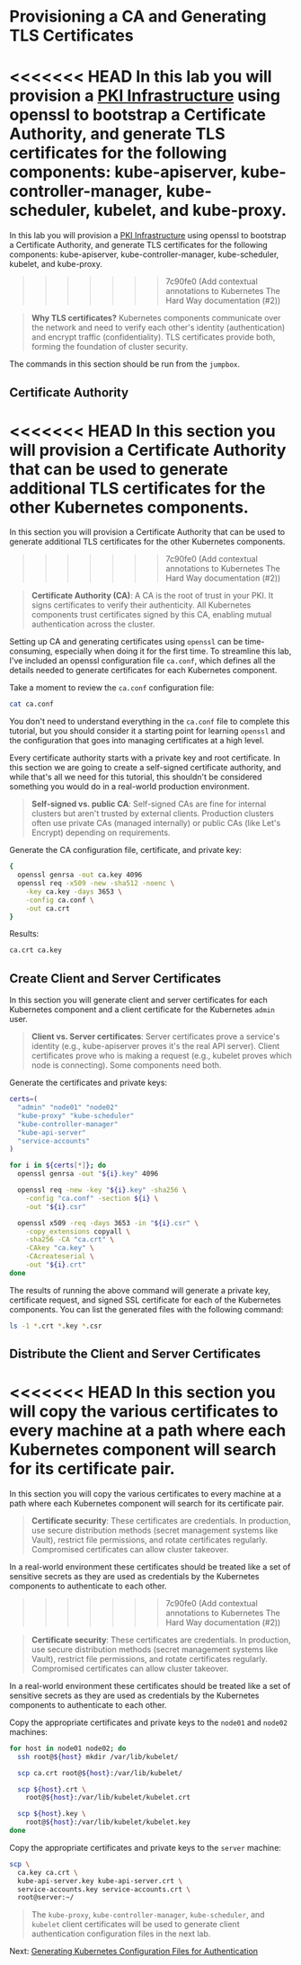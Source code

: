 # Provisioning a CA and Generating TLS Certificates

<<<<<<< HEAD
In this lab you will provision a [PKI Infrastructure](https://en.wikipedia.org/wiki/Public_key_infrastructure) using openssl to bootstrap a Certificate Authority, and generate TLS certificates for the following components: kube-apiserver, kube-controller-manager, kube-scheduler, kubelet, and kube-proxy.
=======
In this lab you will provision a [PKI Infrastructure](https://en.wikipedia.org/wiki/Public_key_infrastructure) using openssl to bootstrap a Certificate Authority, and generate TLS certificates for the following components: kube-apiserver, kube-controller-manager, kube-scheduler, kubelet, and kube-proxy. 
>>>>>>> 7c90fe0 (Add contextual annotations to Kubernetes The Hard Way documentation (#2))

> **Why TLS certificates?** Kubernetes components communicate over the network and need to verify each other's identity (authentication) and encrypt traffic (confidentiality). TLS certificates provide both, forming the foundation of cluster security.

The commands in this section should be run from the `jumpbox`.

## Certificate Authority

<<<<<<< HEAD
In this section you will provision a Certificate Authority that can be used to generate additional TLS certificates for the other Kubernetes components.
=======
In this section you will provision a Certificate Authority that can be used to generate additional TLS certificates for the other Kubernetes components. 
>>>>>>> 7c90fe0 (Add contextual annotations to Kubernetes The Hard Way documentation (#2))

> **Certificate Authority (CA)**: A CA is the root of trust in your PKI. It signs certificates to verify their authenticity. All Kubernetes components trust certificates signed by this CA, enabling mutual authentication across the cluster.

Setting up CA and generating certificates using `openssl` can be time-consuming, especially when doing it for the first time. To streamline this lab, I've included an openssl configuration file `ca.conf`, which defines all the details needed to generate certificates for each Kubernetes component.

Take a moment to review the `ca.conf` configuration file:

```bash
cat ca.conf
```

You don't need to understand everything in the `ca.conf` file to complete this tutorial, but you should consider it a starting point for learning `openssl` and the configuration that goes into managing certificates at a high level.

Every certificate authority starts with a private key and root certificate. In this section we are going to create a self-signed certificate authority, and while that's all we need for this tutorial, this shouldn't be considered something you would do in a real-world production environment.

> **Self-signed vs. public CA**: Self-signed CAs are fine for internal clusters but aren't trusted by external clients. Production clusters often use private CAs (managed internally) or public CAs (like Let's Encrypt) depending on requirements.

Generate the CA configuration file, certificate, and private key:

```bash
{
  openssl genrsa -out ca.key 4096
  openssl req -x509 -new -sha512 -noenc \
    -key ca.key -days 3653 \
    -config ca.conf \
    -out ca.crt
}
```

Results:

```txt
ca.crt ca.key
```

## Create Client and Server Certificates

In this section you will generate client and server certificates for each Kubernetes component and a client certificate for the Kubernetes `admin` user.

> **Client vs. Server certificates**: Server certificates prove a service's identity (e.g., kube-apiserver proves it's the real API server). Client certificates prove who is making a request (e.g., kubelet proves which node is connecting). Some components need both.

Generate the certificates and private keys:

```bash
certs=(
  "admin" "node01" "node02"
  "kube-proxy" "kube-scheduler"
  "kube-controller-manager"
  "kube-api-server"
  "service-accounts"
)
```

```bash
for i in ${certs[*]}; do
  openssl genrsa -out "${i}.key" 4096

  openssl req -new -key "${i}.key" -sha256 \
    -config "ca.conf" -section ${i} \
    -out "${i}.csr"

  openssl x509 -req -days 3653 -in "${i}.csr" \
    -copy_extensions copyall \
    -sha256 -CA "ca.crt" \
    -CAkey "ca.key" \
    -CAcreateserial \
    -out "${i}.crt"
done
```

The results of running the above command will generate a private key, certificate request, and signed SSL certificate for each of the Kubernetes components. You can list the generated files with the following command:

```bash
ls -1 *.crt *.key *.csr
```

## Distribute the Client and Server Certificates

<<<<<<< HEAD
In this section you will copy the various certificates to every machine at a path where each Kubernetes component will search for its certificate pair.
=======
In this section you will copy the various certificates to every machine at a path where each Kubernetes component will search for its certificate pair. 

> **Certificate security**: These certificates are credentials. In production, use secure distribution methods (secret management systems like Vault), restrict file permissions, and rotate certificates regularly. Compromised certificates can allow cluster takeover.

In a real-world environment these certificates should be treated like a set of sensitive secrets as they are used as credentials by the Kubernetes components to authenticate to each other.
>>>>>>> 7c90fe0 (Add contextual annotations to Kubernetes The Hard Way documentation (#2))

> **Certificate security**: These certificates are credentials. In production, use secure distribution methods (secret management systems like Vault), restrict file permissions, and rotate certificates regularly. Compromised certificates can allow cluster takeover.

In a real-world environment these certificates should be treated like a set of sensitive secrets as they are used as credentials by the Kubernetes components to authenticate to each other.

Copy the appropriate certificates and private keys to the `node01` and `node02` machines:

```bash
for host in node01 node02; do
  ssh root@${host} mkdir /var/lib/kubelet/

  scp ca.crt root@${host}:/var/lib/kubelet/

  scp ${host}.crt \
    root@${host}:/var/lib/kubelet/kubelet.crt

  scp ${host}.key \
    root@${host}:/var/lib/kubelet/kubelet.key
done
```

Copy the appropriate certificates and private keys to the `server` machine:

```bash
scp \
  ca.key ca.crt \
  kube-api-server.key kube-api-server.crt \
  service-accounts.key service-accounts.crt \
  root@server:~/
```

> The `kube-proxy`, `kube-controller-manager`, `kube-scheduler`, and `kubelet` client certificates will be used to generate client authentication configuration files in the next lab.

Next: [Generating Kubernetes Configuration Files for Authentication](05-kubernetes-configuration-files.md)
